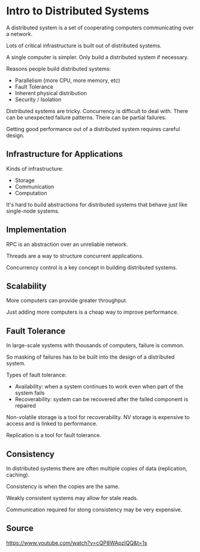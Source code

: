 # Intro to Distributed Systems

A distributed system is a set of cooperating computers communicating over a network.

Lots of critical infrastructure is built out of distributed systems.

A single computer is simpler. Only build a distributed system if necessary.

Reasons people build distributed systems:
- Parallelism (more CPU, more memory, etc)
- Fault Tolerance
- Inherent physical distribution
- Security / Isolation

Distributed systems are tricky. Concurrency is difficult to deal with. There can be unexpected failure patterns. There can be partial failures.

Getting good performance out of a distributed system requires careful design.

## Infrastructure for Applications

Kinds of infrastructure:
- Storage
- Communication
- Computation

It's hard to build abstractions for distributed systems that behave just like single-node systems.

## Implementation

RPC is an abstraction over an unreliable network.

Threads are a way to structure concurrent applications.

Concurrency control is a key concept in building distributed systems.

## Scalability

More computers can provide greater throughput.

Just adding more computers is a cheap way to improve performance.

## Fault Tolerance

In large-scale systems with thousands of computers, failure is common.

So masking of failures has to be built into the design of a distributed system.

Types of fault tolerance:
- Availability: when a system continues to work even when part of the system fails
- Recoverability: system can be recovered after the failed component is repaired

Non-volatile storage is a tool for recoverability.
NV storage is expensive to access and is linked to performance.

Replication is a tool for fault tolerance. 

## Consistency

In distributed systems there are often multiple copies of data (replication, caching).

Consistency is when the copies are the same.

Weakly consistent systems may allow for stale reads.

Communication required for stong consistency may be very expensive.

## Source

https://www.youtube.com/watch?v=cQP8WApzIQQ&t=1s
